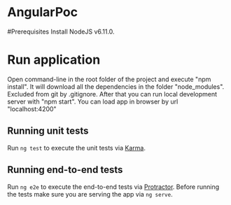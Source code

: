 # AngularPoc

#Prerequisites
Install NodeJS v6.11.0. 

# Run application

Open command-line in the root folder of the project and execute "npm install".
It will download all the dependencies in the folder "node_modules". Excluded from git by .gitignore.
After that you can run local development server with "npm start".
You can load app in browser by url "localhost:4200"

## Running unit tests

Run `ng test` to execute the unit tests via [Karma](https://karma-runner.github.io).

## Running end-to-end tests

Run `ng e2e` to execute the end-to-end tests via [Protractor](http://www.protractortest.org/).
Before running the tests make sure you are serving the app via `ng serve`.
